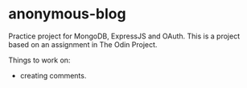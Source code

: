 # anonymous-blog

Practice project for MongoDB, ExpressJS and OAuth. This is a project based on an assignment in The Odin Project.

Things to work on:

- creating comments.
